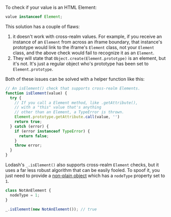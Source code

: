 To check if your value is an HTML Element:

```javascript
value instanceof Element;
```

This solution has a couple of flaws:
1. it doesn't work with cross-realm values. For example, if you receive an instance of an `Element` from across an iframe boundary, that instance's prototype would link to the iframe's `Element` class, not your `Element` class, and the above check would fail to recognize it as an `Element`.
2. They will state that `Object.create(Element.prototype)` is an element, but it's not. It's just a regular object who's prototype has been set to `Element.prototype`.

Both of these issues can be solved with a helper function like this:

```javascript
// An isElement() check that supports cross-realm Elements.
function isElement(value) {
  try {
    // If you call a Element method, like .getAttribute(),
    // with a "this" value that's anything
    // other than an Element, a TypeError is thrown.
    Element.prototype.getAttribute.call(value, '')
    return true;
  } catch (error) {
    if (error instanceof TypeError) {
      return false;
    }
    throw error;
  }
}
```

Lodash's `_.isElement()` also supports cross-realm `Element` checks, but it uses a far less robust algorithm that can be easily fooled. To spoof it, you just need to provide a [non-plain object](https://lodash.com/docs/4.17.15#isPlainObject) which has a `nodeType` property set to `1`.

```javascript
class NotAnElement {
  nodeType = 1;
}

_.isElement(new NotAnElement()); // true
```
